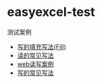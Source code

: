 # easyexcel-test

测试案例

* [写的填充写法(Fill)](src/test/java/com/alibaba/easyexcel/test/demo/fill/FillTest.java)
* [读的常见写法](src/test/java/com/alibaba/easyexcel/test/demo/read/ReadTest.java)
* [web读写案例](src/test/java/com/alibaba/easyexcel/test/demo/web/WebTest.java)
* [写的常见写法](src/test/java/com/alibaba/easyexcel/test/demo/write/WriteTest.java)